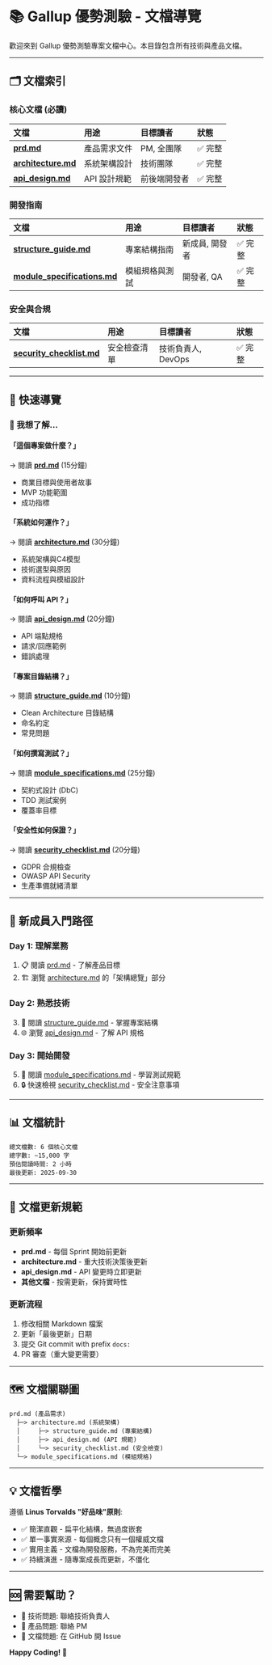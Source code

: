 # 📚 Gallup 優勢測驗 - 文檔導覽

歡迎來到 Gallup 優勢測驗專案文檔中心。本目錄包含所有技術與產品文檔。

---

## 🗂️ 文檔索引

### 核心文檔 (必讀)

| 文檔 | 用途 | 目標讀者 | 狀態 |
|:-----|:-----|:---------|:-----|
| **[prd.md](prd.md)** | 產品需求文件 | PM, 全團隊 | ✅ 完整 |
| **[architecture.md](architecture.md)** | 系統架構設計 | 技術團隊 | ✅ 完整 |
| **[api_design.md](api_design.md)** | API 設計規範 | 前後端開發者 | ✅ 完整 |

### 開發指南

| 文檔 | 用途 | 目標讀者 | 狀態 |
|:-----|:-----|:---------|:-----|
| **[structure_guide.md](structure_guide.md)** | 專案結構指南 | 新成員, 開發者 | ✅ 完整 |
| **[module_specifications.md](module_specifications.md)** | 模組規格與測試 | 開發者, QA | ✅ 完整 |

### 安全與合規

| 文檔 | 用途 | 目標讀者 | 狀態 |
|:-----|:-----|:---------|:-----|
| **[security_checklist.md](security_checklist.md)** | 安全檢查清單 | 技術負責人, DevOps | ✅ 完整 |

---

## 📖 快速導覽

### 🎯 我想了解...

#### 「這個專案做什麼？」
→ 閱讀 **[prd.md](prd.md)** (15分鐘)
- 商業目標與使用者故事
- MVP 功能範圍
- 成功指標

#### 「系統如何運作？」
→ 閱讀 **[architecture.md](architecture.md)** (30分鐘)
- 系統架構與C4模型
- 技術選型與原因
- 資料流程與模組設計

#### 「如何呼叫 API？」
→ 閱讀 **[api_design.md](api_design.md)** (20分鐘)
- API 端點規格
- 請求/回應範例
- 錯誤處理

#### 「專案目錄結構？」
→ 閱讀 **[structure_guide.md](structure_guide.md)** (10分鐘)
- Clean Architecture 目錄結構
- 命名約定
- 常見問題

#### 「如何撰寫測試？」
→ 閱讀 **[module_specifications.md](module_specifications.md)** (25分鐘)
- 契約式設計 (DbC)
- TDD 測試案例
- 覆蓋率目標

#### 「安全性如何保證？」
→ 閱讀 **[security_checklist.md](security_checklist.md)** (20分鐘)
- GDPR 合規檢查
- OWASP API Security
- 生產準備就緒清單

---

## 🚀 新成員入門路徑

### Day 1: 理解業務
1. 📋 閱讀 [prd.md](prd.md) - 了解產品目標
2. 🏗️ 瀏覽 [architecture.md](architecture.md) 的「架構總覽」部分

### Day 2: 熟悉技術
3. 📁 閱讀 [structure_guide.md](structure_guide.md) - 掌握專案結構
4. 🌐 瀏覽 [api_design.md](api_design.md) - 了解 API 規格

### Day 3: 開始開發
5. 🧪 閱讀 [module_specifications.md](module_specifications.md) - 學習測試規範
6. 🔒 快速檢視 [security_checklist.md](security_checklist.md) - 安全注意事項

---

## 📊 文檔統計

```
總文檔數: 6 個核心文檔
總字數: ~15,000 字
預估閱讀時間: 2 小時
最後更新: 2025-09-30
```

---

## 🔄 文檔更新規範

### 更新頻率
- **prd.md** - 每個 Sprint 開始前更新
- **architecture.md** - 重大技術決策後更新
- **api_design.md** - API 變更時立即更新
- **其他文檔** - 按需更新，保持實時性

### 更新流程
1. 修改相關 Markdown 檔案
2. 更新「最後更新」日期
3. 提交 Git commit with prefix `docs:`
4. PR 審查（重大變更需要）

---

## 🗺️ 文檔關聯圖

```
prd.md (產品需求)
  ├─> architecture.md (系統架構)
  │     ├─> structure_guide.md (專案結構)
  │     ├─> api_design.md (API 規範)
  │     └─> security_checklist.md (安全檢查)
  └─> module_specifications.md (模組規格)
```

---

## 💡 文檔哲學

遵循 **Linus Torvalds "好品味"原則**:
- ✅ 簡潔直觀 - 扁平化結構，無過度嵌套
- ✅ 單一事實來源 - 每個概念只有一個權威文檔
- ✅ 實用主義 - 文檔為開發服務，不為完美而完美
- ✅ 持續演進 - 隨專案成長而更新，不僵化

---

## 🆘 需要幫助？

- 📧 技術問題: 聯絡技術負責人
- 💬 產品問題: 聯絡 PM
- 🐛 文檔問題: 在 GitHub 開 Issue

**Happy Coding! 🚀**